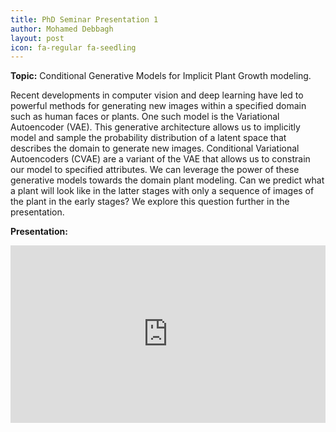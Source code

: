 ```yaml
---
title: PhD Seminar Presentation 1
author: Mohamed Debbagh
layout: post
icon: fa-regular fa-seedling
---
```

**Topic:** Conditional Generative Models for Implicit Plant Growth modeling.

Recent developments in computer vision and deep learning have led to powerful methods for generating new images within a specified domain such as human faces or plants. One such model is the Variational Autoencoder (VAE). This generative architecture allows us to implicitly model and sample the probability distribution of a latent space that describes the domain to generate new images. Conditional Variational Autoencoders (CVAE) are a variant of the VAE that allows us to constrain our model to specified attributes. We can leverage the power of these generative models towards the domain plant modeling. Can we predict what a plant will look like in the latter stages with only a sequence of images of the plant in the early stages? We explore this question further in the presentation.

**Presentation:**
<style>.embed-container { position: relative; padding-bottom: 56.25%; height: 0; overflow: hidden; max-width: 100%; } .embed-container iframe, .embed-container object, .embed-container embed { position: absolute; top: 0; left: 0; width: 100%; height: 100%; }</style><div class='embed-container'><iframe src='https://www.youtube.com/embed/eExOkKe-A_o' frameborder='0' allowfullscreen></iframe></div>
